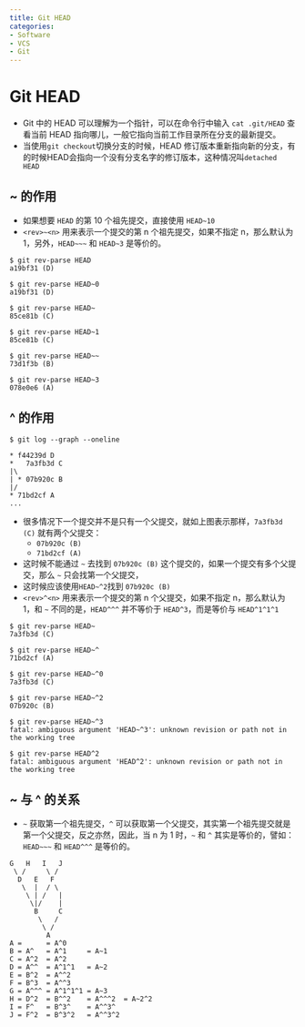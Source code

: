 ```yaml
---
title: Git HEAD
categories:
- Software
- VCS
- Git
---
```

# Git HEAD

- Git 中的 HEAD 可以理解为一个指针，可以在命令行中输入 `cat .git/HEAD` 查看当前 HEAD 指向哪儿，一般它指向当前工作目录所在分支的最新提交。
- 当使用`git checkout`切换分支的时候，HEAD 修订版本重新指向新的分支，有的时候HEAD会指向一个没有分支名字的修订版本，这种情况叫`detached HEAD`

## ~ 的作用

- 如果想要 `HEAD` 的第 10 个祖先提交，直接使用 `HEAD~10`
- `<rev>~<n>` 用来表示一个提交的第 n 个祖先提交，如果不指定 n，那么默认为 1，另外，`HEAD~~~` 和 `HEAD~3` 是等价的。

```
$ git rev-parse HEAD
a19bf31 (D)

$ git rev-parse HEAD~0
a19bf31 (D)

$ git rev-parse HEAD~
85ce81b (C)

$ git rev-parse HEAD~1
85ce81b (C)

$ git rev-parse HEAD~~
73d1f3b (B)

$ git rev-parse HEAD~3
078e0e6 (A)
```

## ^ 的作用

```
$ git log --graph --oneline

* f44239d D
*   7a3fb3d C
|\
| * 07b920c B
|/
* 71bd2cf A
...
```

- 很多情况下一个提交并不是只有一个父提交，就如上图表示那样，`7a3fb3d (C)` 就有两个父提交：
    - `07b920c (B)`
    - `71bd2cf (A)`
- 这时候不能通过 `~` 去找到 `07b920c (B)` 这个提交的，如果一个提交有多个父提交，那么 `~` 只会找第一个父提交，
- 这时候应该使用`HEAD~^2`找到 `07b920c (B)`
- `<rev>^<n>` 用来表示一个提交的第 n 个父提交，如果不指定 n，那么默认为1，和 `~` 不同的是，`HEAD^^^` 并不等价于 `HEAD^3`，而是等价与 `HEAD^1^1^1`

```
$ git rev-parse HEAD~
7a3fb3d (C)

$ git rev-parse HEAD~^
71bd2cf (A)

$ git rev-parse HEAD~^0
7a3fb3d (C)

$ git rev-parse HEAD~^2
07b920c (B)

$ git rev-parse HEAD~^3
fatal: ambiguous argument 'HEAD~^3': unknown revision or path not in the working tree

$ git rev-parse HEAD^2
fatal: ambiguous argument 'HEAD^2': unknown revision or path not in the working tree
```


## ~ 与 ^ 的关系

- `~` 获取第一个祖先提交，`^` 可以获取第一个父提交，其实第一个祖先提交就是第一个父提交，反之亦然，因此，当 n 为 1 时，`~` 和 `^` 其实是等价的，譬如：`HEAD~~~` 和 `HEAD^^^` 是等价的。

```
G   H   I   J
 \ /     \ /
  D   E   F
   \  |  / \
    \ | /   |
     \|/    |
      B     C
       \   /
        \ /
         A
A =      = A^0
B = A^   = A^1     = A~1
C = A^2  = A^2
D = A^^  = A^1^1   = A~2
E = B^2  = A^^2
F = B^3  = A^^3
G = A^^^ = A^1^1^1 = A~3
H = D^2  = B^^2    = A^^^2  = A~2^2
I = F^   = B^3^    = A^^3^
J = F^2  = B^3^2   = A^^3^2
```
